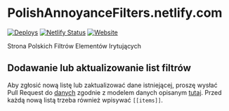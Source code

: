 #  PolishAnnoyanceFilters.netlify.com
[![Deploys](https://www.netlify.com/img/global/badges/netlify-color-bg.svg)](https://www.netlify.com)
[![Netlify Status](https://api.netlify.com/api/v1/badges/d9158f35-1022-4c68-97a6-9c36a6f67b02/deploy-status)](https://app.netlify.com/sites/polishannoyancefilters/deploys)
[![Website](https://img.shields.io/website-up-down-green-red/http/shields.io.svg?label=PolishAnnoyanceFilters.netlify.com)](https://polishannoyancefilters.netlify.com/)

Strona Polskich Filtrów Elementów Irytujących

## Dodawanie lub aktualizowanie list filtrów

Aby zgłosić nową listę lub zaktualizować dane istniejącej, proszę wysłać Pull Request do [danych](https://github.com/PolishFiltersTeam/PolishAnnoyanceFilters.netlify.com/blob/master/data/FilterLists.toml) zgodnie z modelem danych opisanym [tutaj](https://github.com/PolishFiltersTeam/PolishAnnoyanceFilters.netlify.com/wiki/FilterLists). Przed każdą nową listą trzeba również wpisywać `[[items]]`.
